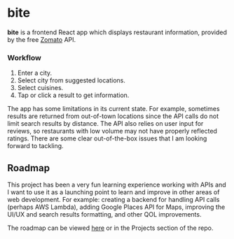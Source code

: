 # bite

**bite** is a frontend React app which displays restaurant information, provided by the free [Zomato](https://www.zomato.com/) API.

### Workflow

1. Enter a city.
2. Select city from suggested locations.
3. Select cuisines.
4. Tap or click a result to get information.

The app has some limitations in its current state. For example, sometimes results are returned from out-of-town locations since the API calls do not limit search results by distance. The API also relies on user input for reviews, so restaurants with low volume may not have properly reflected ratings. There are some clear out-of-the-box issues that I am looking forward to tackling.

## Roadmap

This project has been a very fun learning experience working with APIs and I want to use it as a launching point to learn and improve in other areas of web development. For example: creating a backend for handling API calls (perhaps AWS Lambda), adding Google Places API for Maps, improving the UI/UX and search results formatting, and other QOL improvements.

The roadmap can be viewed [here](https://github.com/ebrock/bite/projects) or in the Projects section of the repo.
